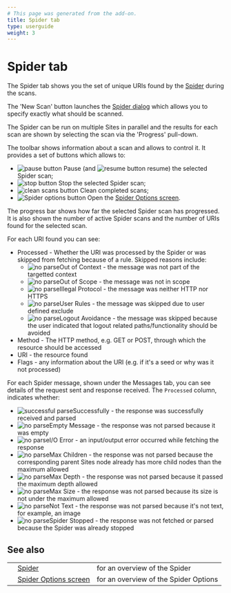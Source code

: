 ```yaml
---
# This page was generated from the add-on.
title: Spider tab
type: userguide
weight: 3
---
```


# Spider tab


The Spider tab shows you the set of unique URIs found by the [Spider](/docs/desktop/addons/spider/) during the scans.


The 'New Scan' button launches the [Spider dialog](/docs/desktop/addons/spider/dialog/) which allows you
to specify exactly what should be scanned.  


The Spider can be run on multiple Sites in parallel and the results for each scan are
shown by selecting the scan via the 'Progress' pull-down.

The toolbar shows information about a scan and allows to control it. It provides a
set of buttons which allows to:

* ![pause button](/docs/desktop/addons/spider/images/pause.png) Pause (and ![resume button](/docs/desktop/addons/spider/images/play.png) resume) the selected Spider scan;
* ![stop button](/docs/desktop/addons/spider/images/stop.png) Stop the selected Spider scan;
* ![clean scans button](/docs/desktop/addons/spider/images/broom.png) Clean completed scans;
* ![Spider options button](/docs/desktop/addons/spider/images/gear.png) Open the [Spider Options screen](/docs/desktop/addons/spider/options/).

The progress bar shows how far the selected Spider scan has progressed. It is also shown the number of active Spider scans and the number of URIs found for the selected scan.

For each URI found you can see:

* Processed - Whether the URI was processed by the Spider or was skipped from fetching because of a rule. Skipped reasons include:
    * ![no parse](/docs/desktop/addons/spider/images/red_dot.png)Out of Context - the message was not part of the targetted context
    * ![no parse](/docs/desktop/addons/spider/images/red_dot.png)Out of Scope - the message was not in scope
    * ![no parse](/docs/desktop/addons/spider/images/red_dot.png)Illegal Protocol - the message was neither HTTP nor HTTPS
    * ![no parse](/docs/desktop/addons/spider/images/red_dot.png)User Rules - the message was skipped due to user defined exclude
    * ![no parse](/docs/desktop/addons/spider/images/red_dot.png)Logout Avoidance - the message was skipped because the user indicated that logout related paths/functionality should be avoided
* Method - The HTTP method, e.g. GET or POST, through which the resource should be accessed
* URI - the resource found
* Flags - any information about the URI (e.g. if it's a seed or why was it not processed)

For each Spider message, shown under the Messages tab, you can see details of the request sent and response
received. The `Processed` column, indicates whether:

* ![successful parse](/docs/desktop/addons/spider/images/green_dot.png)Successfully - the response was successfully received and parsed
* ![no parse](/docs/desktop/addons/spider/images/red_dot.png)Empty Message - the response was not parsed because it was empty
* ![no parse](/docs/desktop/addons/spider/images/red_dot.png)I/O Error - an input/output error occurred while fetching the response
* ![no parse](/docs/desktop/addons/spider/images/red_dot.png)Max Children - the response was not parsed because the corresponding parent Sites node already has more child nodes than the maximum allowed
* ![no parse](/docs/desktop/addons/spider/images/red_dot.png)Max Depth - the response was not parsed because it passed the maximum depth allowed
* ![no parse](/docs/desktop/addons/spider/images/red_dot.png)Max Size - the response was not parsed because its size is not under the maximum allowed
* ![no parse](/docs/desktop/addons/spider/images/red_dot.png)Not Text - the response was not parsed because it's not text, for example, an image
* ![no parse](/docs/desktop/addons/spider/images/red_dot.png)Spider Stopped - the response was not fetched or parsed because the Spider was already stopped

## See also

|   |                                                               |                                       |
|---|---------------------------------------------------------------|---------------------------------------|
|   | [Spider](/docs/desktop/addons/spider/)                        | for an overview of the Spider         |
|   | [Spider Options screen](/docs/desktop/addons/spider/options/) | for an overview of the Spider Options |
